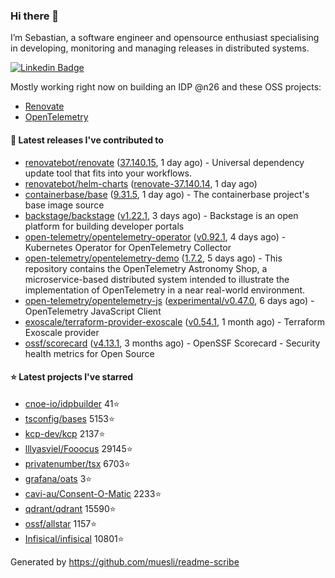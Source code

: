 ### Hi there 👋

I’m Sebastian, a software engineer and opensource enthusiast specialising in developing, monitoring and managing releases in distributed systems.    

[![Linkedin Badge](https://img.shields.io/badge/-LinkedIn-blue?style=flat&logo=Linkedin&logoColor=white&link=https://www.linkedin.com/in/sebastian-poxhofer/)](https://www.linkedin.com/in/sebastian-poxhofer/)

Mostly working right now on building an IDP @n26 and these OSS projects:
- [Renovate](https://github.com/renovatebot/renovate)
- [OpenTelemetry](https://github.com/open-telemetry)



#### 🚀 Latest releases I've contributed to

- [renovatebot/renovate](https://github.com/renovatebot/renovate) ([37.140.15](https://github.com/renovatebot/renovate/releases/tag/37.140.15), 1 day ago) - Universal dependency update tool that fits into your workflows.
- [renovatebot/helm-charts](https://github.com/renovatebot/helm-charts) ([renovate-37.140.14](https://github.com/renovatebot/helm-charts/releases/tag/renovate-37.140.14), 1 day ago)
- [containerbase/base](https://github.com/containerbase/base) ([9.31.5](https://github.com/containerbase/base/releases/tag/9.31.5), 1 day ago) - The containerbase project&#39;s base image source
- [backstage/backstage](https://github.com/backstage/backstage) ([v1.22.1](https://github.com/backstage/backstage/releases/tag/v1.22.1), 3 days ago) - Backstage is an open platform for building developer portals
- [open-telemetry/opentelemetry-operator](https://github.com/open-telemetry/opentelemetry-operator) ([v0.92.1](https://github.com/open-telemetry/opentelemetry-operator/releases/tag/v0.92.1), 4 days ago) - Kubernetes Operator for OpenTelemetry Collector
- [open-telemetry/opentelemetry-demo](https://github.com/open-telemetry/opentelemetry-demo) ([1.7.2](https://github.com/open-telemetry/opentelemetry-demo/releases/tag/1.7.2), 5 days ago) - This repository contains the OpenTelemetry Astronomy Shop, a microservice-based distributed system intended to illustrate the implementation of OpenTelemetry in a near real-world environment.
- [open-telemetry/opentelemetry-js](https://github.com/open-telemetry/opentelemetry-js) ([experimental/v0.47.0](https://github.com/open-telemetry/opentelemetry-js/releases/tag/experimental/v0.47.0), 6 days ago) - OpenTelemetry JavaScript Client
- [exoscale/terraform-provider-exoscale](https://github.com/exoscale/terraform-provider-exoscale) ([v0.54.1](https://github.com/exoscale/terraform-provider-exoscale/releases/tag/v0.54.1), 1 month ago) - Terraform Exoscale provider
- [ossf/scorecard](https://github.com/ossf/scorecard) ([v4.13.1](https://github.com/ossf/scorecard/releases/tag/v4.13.1), 3 months ago) - OpenSSF Scorecard - Security health metrics for Open Source

#### ⭐ Latest projects I've starred

- [cnoe-io/idpbuilder](https://github.com/cnoe-io/idpbuilder) 41⭐
- [tsconfig/bases](https://github.com/tsconfig/bases) 5153⭐
- [kcp-dev/kcp](https://github.com/kcp-dev/kcp) 2137⭐
- [lllyasviel/Fooocus](https://github.com/lllyasviel/Fooocus) 29145⭐
- [privatenumber/tsx](https://github.com/privatenumber/tsx) 6703⭐
- [grafana/oats](https://github.com/grafana/oats) 3⭐
- [cavi-au/Consent-O-Matic](https://github.com/cavi-au/Consent-O-Matic) 2233⭐
- [qdrant/qdrant](https://github.com/qdrant/qdrant) 15590⭐
- [ossf/allstar](https://github.com/ossf/allstar) 1157⭐
- [Infisical/infisical](https://github.com/Infisical/infisical) 10801⭐



Generated by https://github.com/muesli/readme-scribe
